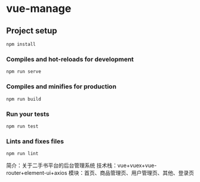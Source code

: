 # vue-manage

## Project setup
```
npm install
```

### Compiles and hot-reloads for development
```
npm run serve
```

### Compiles and minifies for production
```
npm run build
```

### Run your tests
```
npm run test
```

### Lints and fixes files
```
npm run lint
```

简介：关于二手书平台的后台管理系统
技术栈：vue+vuex+vue-router+element-ui+axios
模块：首页、商品管理页、用户管理页、其他、登录页
